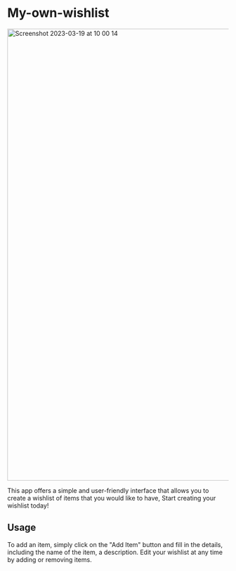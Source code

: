 # My-own-wishlist

<img width="1027" alt="Screenshot 2023-03-19 at 10 00 14" src="https://user-images.githubusercontent.com/116962905/226165943-cfd8da35-5269-4e49-8d9e-20f7eb151b31.png">

This app offers a simple and user-friendly interface that allows you to create a wishlist of items that you would like to have, Start creating your wishlist today!

## Usage

To add an item, simply click on the "Add Item" button and fill in the details, 
including the name of the item, a description. Edit your wishlist at any time by adding or removing items.
